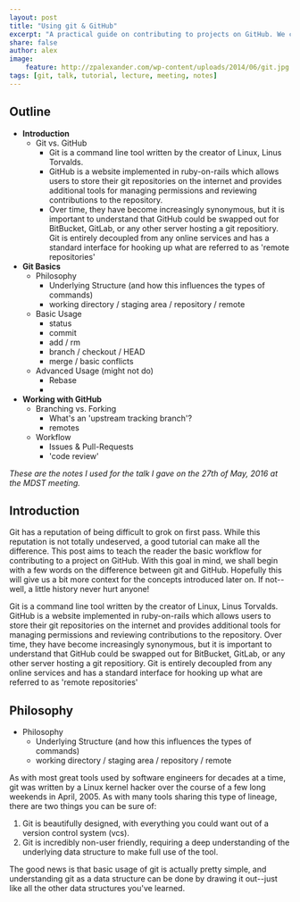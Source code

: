 ```yaml
---
layout: post
title: "Using git & GitHub"
excerpt: "A practical guide on contributing to projects on GitHub. We cover the basics of git (add, commit, branch merge) and then move on to features of GitHub (remote, push, issues and pull-requests)"
share: false
author: alex
image:
    feature: http://zpalexander.com/wp-content/uploads/2014/06/git.jpg
tags: [git, talk, tutorial, lecture, meeting, notes]
---
```


## Outline

* **Introduction**
    - Git vs. GitHub
        + Git is a command line tool written by the creator of Linux, Linus Torvalds.
        + GitHub is a website implemented in ruby-on-rails which allows users to store their git repositories on the internet and provides additional tools for managing permissions and reviewing contributions to the repository.
        + Over time, they have become increasingly synonymous, but it is important to understand that GitHub could be swapped out for BitBucket, GitLab, or any other server hosting a git repositiory. Git is entirely decoupled from any online services and has a standard interface for hooking up what are referred to as 'remote repositories'
* **Git Basics**
    - Philosophy
        + Underlying Structure (and how this influences the types of commands)
        + working directory / staging area / repository / remote
    - Basic Usage
        + status
        + commit
        + add / rm
        + branch / checkout / HEAD
        + merge / basic conflicts
    - Advanced Usage (might not do)
        + Rebase
        + 
* **Working with GitHub**
    - Branching vs. Forking
        + What's an 'upstream tracking branch'?
        + remotes
    - Workflow
        + Issues & Pull-Requests
        + 'code review'


_These are the notes I used for the talk I gave on the 27th of May, 2016 at the MDST meeting._

## Introduction

Git has a reputation of being difficult to grok on first pass. While this reputation is not totally undeserved, a good tutorial can make all the difference. This post aims to teach the reader the basic workflow for contributing to a project on GitHub. With this goal in mind, we shall begin with a few words on the difference between git and GitHub. Hopefully this will give us a bit more context for the concepts introduced later on. If not--well, a little history never hurt anyone!

Git is a command line tool written by the creator of Linux, Linus Torvalds. GitHub is a website implemented in ruby-on-rails which allows users to store their git repositories on the internet and provides additional tools for managing permissions and reviewing contributions to the repository. Over time, they have become increasingly synonymous, but it is important to understand that GitHub could be swapped out for BitBucket, GitLab, or any other server hosting a git repositiory. Git is entirely decoupled from any online services and has a standard interface for hooking up what are referred to as 'remote repositories'

## Philosophy

- Philosophy
    + Underlying Structure (and how this influences the types of commands)
    + working directory / staging area / repository / remote

As with most great tools used by software engineers for decades at a time, git was written by a Linux kernel hacker over the course of a few long weekends in April, 2005. As with many tools sharing this type of lineage, there are two things you can be sure of:

1. Git is beautifully designed, with everything you could want out of a version control system (vcs).
2. Git is incredibly non-user friendly, requiring a deep understanding of the underlying data structure to make full use of the tool.

The good news is that basic usage of git is actually pretty simple, and understanding git as a data structure can be done by drawing it out--just like all the other data structures you've learned.


